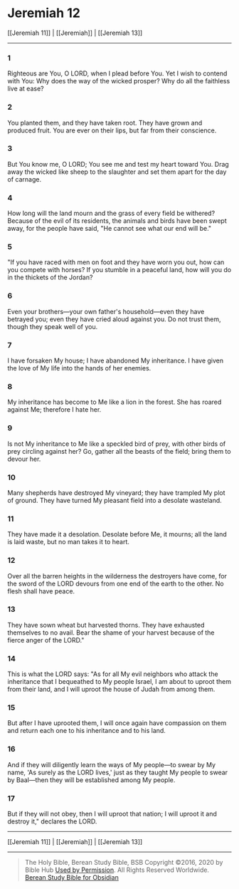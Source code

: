 # Jeremiah 12

[[Jeremiah 11]] | [[Jeremiah]] | [[Jeremiah 13]]

---

### 1
Righteous are You, O LORD, when I plead before You. Yet I wish to contend with You: Why does the way of the wicked prosper? Why do all the faithless live at ease?

### 2
You planted them, and they have taken root. They have grown and produced fruit. You are ever on their lips, but far from their conscience.

### 3
But You know me, O LORD; You see me and test my heart toward You. Drag away the wicked like sheep to the slaughter and set them apart for the day of carnage.

### 4
How long will the land mourn and the grass of every field be withered? Because of the evil of its residents, the animals and birds have been swept away, for the people have said, "He cannot see what our end will be."

### 5
"If you have raced with men on foot and they have worn you out, how can you compete with horses? If you stumble in a peaceful land, how will you do in the thickets of the Jordan?

### 6
Even your brothers—your own father's household—even they have betrayed you; even they have cried aloud against you. Do not trust them, though they speak well of you.

### 7
I have forsaken My house; I have abandoned My inheritance. I have given the love of My life into the hands of her enemies.

### 8
My inheritance has become to Me like a lion in the forest. She has roared against Me; therefore I hate her.

### 9
Is not My inheritance to Me like a speckled bird of prey, with other birds of prey circling against her? Go, gather all the beasts of the field; bring them to devour her.

### 10
Many shepherds have destroyed My vineyard; they have trampled My plot of ground. They have turned My pleasant field into a desolate wasteland.

### 11
They have made it a desolation. Desolate before Me, it mourns; all the land is laid waste, but no man takes it to heart.

### 12
Over all the barren heights in the wilderness the destroyers have come, for the sword of the LORD devours from one end of the earth to the other. No flesh shall have peace.

### 13
They have sown wheat but harvested thorns. They have exhausted themselves to no avail. Bear the shame of your harvest because of the fierce anger of the LORD."

### 14
This is what the LORD says: "As for all My evil neighbors who attack the inheritance that I bequeathed to My people Israel, I am about to uproot them from their land, and I will uproot the house of Judah from among them.

### 15
But after I have uprooted them, I will once again have compassion on them and return each one to his inheritance and to his land.

### 16
And if they will diligently learn the ways of My people—to swear by My name, 'As surely as the LORD lives,' just as they taught My people to swear by Baal—then they will be established among My people.

### 17
But if they will not obey, then I will uproot that nation; I will uproot it and destroy it," declares the LORD.

---

[[Jeremiah 11]] | [[Jeremiah]] | [[Jeremiah 13]]

---

> The Holy Bible, Berean Study Bible, BSB
> Copyright &copy;2016, 2020 by Bible Hub
> [Used by Permission](https://berean.bible/terms.htm). All Rights Reserved Worldwide.
> [Berean Study Bible for Obsidian](https://github.com/gapmiss/berean-study-bible-for-obsidian)</small>

